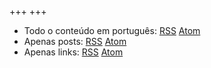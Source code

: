 +++
+++

- Todo o conteúdo em português: [RSS](https://blog.jutty.dev/pt/rss.xml) [Atom](https://blog.jutty.dev/pt/atom.xml)
- Apenas posts: [RSS](https://blog.jutty.dev/pt/posts/rss.xml) [Atom](https://blog.jutty.dev/pt/posts/atom.xml)
- Apenas links: [RSS](https://blog.jutty.dev/pt/links/rss.xml) [Atom](https://blog.jutty.dev/pt/links/atom.xml)
